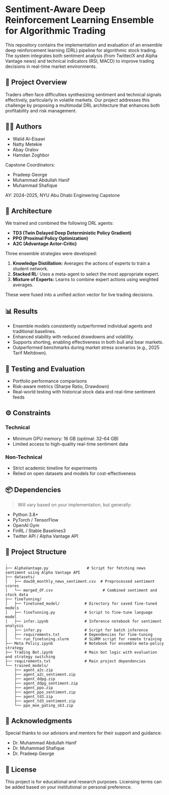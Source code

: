 # Sentiment-Aware Deep Reinforcement Learning Ensemble for Algorithmic Trading

This repository contains the implementation and evaluation of an ensemble deep reinforcement learning (DRL) pipeline for algorithmic stock trading. The system integrates both sentiment analysis (from Twitter/X and Alpha Vantage news) and technical indicators (RSI, MACD) to improve trading decisions in real-time market environments.

## 🚀 Project Overview

Traders often face difficulties synthesizing sentiment and technical signals effectively, particularly in volatile markets. Our project addresses this challenge by proposing a multimodal DRL architecture that enhances both profitability and risk management.

## 👨‍💻 Authors

- Walid Al-Eisawi  
- Natty Metekie  
- Abay Oralov  
- Hamdan Zoghbor  

Capstone Coordinators:  
- Pradeep George  
- Muhammad Abdullah Hanif  
- Muhammad Shafique  

AY: 2024–2025, NYU Abu Dhabi Engineering Capstone

## 🧠 Architecture

We trained and combined the following DRL agents:

- **TD3 (Twin Delayed Deep Deterministic Policy Gradient)**
- **PPO (Proximal Policy Optimization)**
- **A2C (Advantage Actor-Critic)**

Three ensemble strategies were developed:

1. **Knowledge Distillation:** Averages the actions of experts to train a student network.
2. **Stacked RL:** Uses a meta-agent to select the most appropriate expert.
3. **Mixture of Experts:** Learns to combine expert actions using weighted averages.

These were fused into a unified action vector for live trading decisions.

## 📊 Results

- Ensemble models consistently outperformed individual agents and traditional baselines.
- Enhanced stability with reduced drawdowns and volatility.
- Supports shorting, enabling effectiveness in both bull and bear markets.
- Outperformed benchmarks during market stress scenarios (e.g., 2025 Tarif Meltdown).

## 🧪 Testing and Evaluation

- Portfolio performance comparisons
- Risk-aware metrics (Sharpe Ratio, Drawdown)
- Real-world testing with historical stock data and real-time sentiment feeds

## ⚙️ Constraints

### Technical
- Minimum GPU memory: 16 GB (optimal: 32–64 GB)
- Limited access to high-quality real-time sentiment data

### Non-Technical
- Strict academic timeline for experiments
- Relied on open datasets and models for cost-effectiveness

## 📦 Dependencies

> Will vary based on your implementation, but generally:

- Python 3.8+
- PyTorch / TensorFlow
- OpenAI Gym
- FinRL / Stable Baselines3
- Twitter API / Alpha Vantage API

## 📁 Project Structure

```text
.
├── AlphaVantage.py                 # Script for fetching news sentiment using Alpha Vantage API
├── datasets/
│   ├── dow30_monthly_news_sentiment.csv  # Preprocessed sentiment scores
│   └── merged_df.csv                      # Combined sentiment and stock data
├── fineTunning/
│   ├── finetuned_model/           # Directory for saved fine-tuned models
│   ├── fineTunning.py             # Script to fine-tune language model
│   ├── infer.ipynb                # Inference notebook for sentiment analysis
│   ├── infer.py                   # Script for batch inference
│   ├── requirements.txt           # Dependencies for fine-tuning
│   └── run_finetuning.slurm       # SLURM script for remote training
├── Meta Policy.ipynb              # Notebook for ensemble meta-policy strategy
├── Trading Bot.ipynb              # Main bot logic with evaluation and strategy switching
├── requirements.txt               # Main project dependencies
└── trained_models/
    ├── agent_a2c.zip
    ├── agent_a2c_sentiment.zip
    ├── agent_ddpg.zip
    ├── agent_ddpg_sentiment.zip
    ├── agent_ppo.zip
    ├── agent_ppo_sentiment.zip
    ├── agent_td3.zip
    ├── agent_td3_sentiment.zip
    └── ppo_moe_gating_sb3.zip
```

## 📌 Acknowledgments

Special thanks to our advisors and mentors for their support and guidance:

- Dr. Muhammad Abdullah Hanif  
- Dr. Muhammad Shafique  
- Dr. Pradeep George

## 📜 License

This project is for educational and research purposes. Licensing terms can be added based on your institutional or personal preference.


